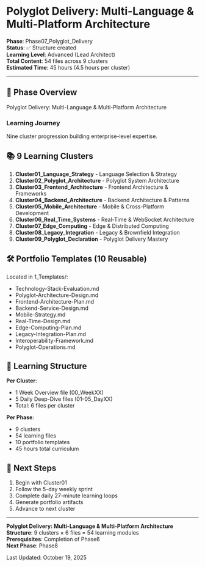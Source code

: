 # Polyglot Delivery: Multi-Language & Multi-Platform Architecture

**Phase**: Phase07_Polyglot_Delivery  
**Status**: ✅ Structure created  
**Learning Level**: Advanced (Lead Architect)  
**Total Content**: 54 files across 9 clusters  
**Estimated Time**: 45 hours (4.5 hours per cluster)

---

## 🎯 Phase Overview

Polyglot Delivery: Multi-Language & Multi-Platform Architecture

### Learning Journey

Nine cluster progression building enterprise-level expertise.

## 📚 9 Learning Clusters

1. **Cluster01_Language_Strategy** - Language Selection & Strategy
2. **Cluster02_Polyglot_Architecture** - Polyglot System Architecture
3. **Cluster03_Frontend_Architecture** - Frontend Architecture & Frameworks
4. **Cluster04_Backend_Architecture** - Backend Architecture & Patterns
5. **Cluster05_Mobile_Architecture** - Mobile & Cross-Platform Development
6. **Cluster06_Real_Time_Systems** - Real-Time & WebSocket Architecture
7. **Cluster07_Edge_Computing** - Edge & Distributed Computing
8. **Cluster08_Legacy_Integration** - Legacy & Brownfield Integration
9. **Cluster09_Polyglot_Declaration** - Polyglot Delivery Mastery

## 🛠️ Portfolio Templates (10 Reusable)

Located in  1_Templates/:

- Technology-Stack-Evaluation.md
- Polyglot-Architecture-Design.md
- Frontend-Architecture-Plan.md
- Backend-Service-Design.md
- Mobile-Strategy.md
- Real-Time-Design.md
- Edge-Computing-Plan.md
- Legacy-Integration-Plan.md
- Interoperability-Framework.md
- Polyglot-Operations.md

## 📖 Learning Structure

**Per Cluster**:

- 1 Week Overview file (00_WeekXX)
- 5 Daily Deep-Dive files (01-05_DayXX)
- Total: 6 files per cluster

**Per Phase**:

- 9 clusters
- 54 learning files
- 10 portfolio templates
- 45 hours total curriculum

## 🚀 Next Steps

1. Begin with Cluster01
2. Follow the 5-day weekly sprint
3. Complete daily 27-minute learning loops
4. Generate portfolio artifacts
5. Advance to next cluster

---

**Polyglot Delivery: Multi-Language & Multi-Platform Architecture**  
**Structure**: 9 clusters × 6 files = 54 learning modules  
**Prerequisites**: Completion of Phase6  
**Next Phase**: Phase8

Last Updated: October 19, 2025
